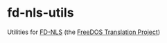 # fd-nls-utils
Utilities for [FD-NLS](https://github.com/shidel/fd-nls) (the [FreeDOS Translation Project](https://shidel.github.io/fd-nls))
